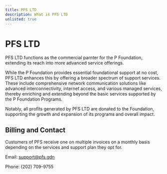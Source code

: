 ```yaml
---
title: PFS LTD
description: What is PFS LTD
unlisted: true
---
```


# PFS LTD

PFS LTD functions as the commercial parnter for the P Foundation, extending its reach into more advanced service offerings.

While the P Foundation provides essential foundational support at no cost, PFS LTD enhances this by offering a broader spectrum of support services. These include comprehensive network communication solutions like advanced interconnectivity, internet access, and various managed services, thereby enriching and extending beyond the basic services supported by the P Foundation Programs.

Notably, all profits generated by PFS LTD are donated to the Foundation, supporting the growth and expansion of its programs and overall impact.

## Billing and Contact

Customers of PFS receive one on multiple invoices on a monthly basis depending on the services and support plan they opt for.

Email: support@pfs.gdn

Phone: (202) 709-9755
